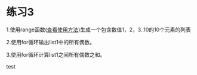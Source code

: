 # 练习3

1.使用range函数\([查看使用方法](mao-hao-yu-suo-jin.md)\)生成一个包含数值1，2，3..10的10个元素的列表

2.使用for循环输出list1中的所有偶数。

3.使用for循环计算list1之间所有偶数之和。



test

